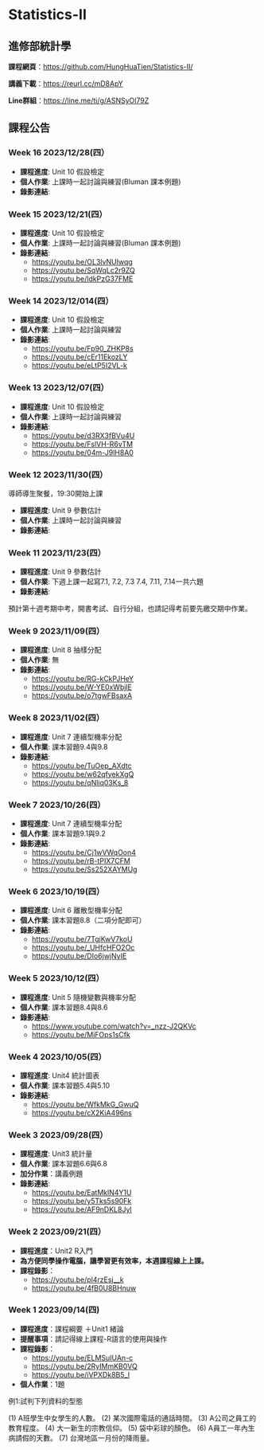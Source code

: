 # Statistics-II

## 進修部統計學

**課程網頁**：https://github.com/HungHuaTien/Statistics-II/

**講義下載**：https://reurl.cc/mD8ApY

**Line群組**：https://line.me/ti/g/ASNSyOl79Z 

## 課程公告


### Week 16 2023/12/28(四）

- **課程進度**: Unit 10 假設檢定
- **個人作業**: 上課時一起討論與練習(Bluman 課本例題)
- **錄影連結**:

### Week 15 2023/12/21(四）

- **課程進度**: Unit 10 假設檢定
- **個人作業**: 上課時一起討論與練習(Bluman 課本例題)
- **錄影連結**:
  - https://youtu.be/OL3lvNUIwqg
  - https://youtu.be/SqWqLc2r9ZQ
  - https://youtu.be/ldkPzG37FME


### Week 14 2023/12/014(四）

- **課程進度**: Unit 10 假設檢定
- **個人作業**: 上課時一起討論與練習
- **錄影連結**:
  - https://youtu.be/Fp90_ZHKP8s
  - https://youtu.be/cEr11EkozLY
  - https://youtu.be/eLtP5I2VL-k

### Week 13 2023/12/07(四）

- **課程進度**: Unit 10 假設檢定
- **個人作業**: 上課時一起討論與練習
- **錄影連結**:
  - https://youtu.be/d3RX3fBVu4U
  - https://youtu.be/FslVH-R6vTM
  - https://youtu.be/04m-J9lH8A0

### Week 12 2023/11/30(四）

導師導生聚餐，19:30開始上課

- **課程進度**: Unit 9 參數估計
- **個人作業**: 上課時一起討論與練習
- **錄影連結**:



### Week 11 2023/11/23(四）

- **課程進度**: Unit 9 參數估計
- **個人作業**: 下週上課一起寫7.1, 7.2, 7.3 7.4, 7.11, 7.14一共六題
- **錄影連結**:

預計第十週考期中考，開書考試、自行分組，也請記得考前要先繳交期中作業。

### Week 9 2023/11/09(四）

- **課程進度**: Unit 8 抽樣分配
- **個人作業**: 無
- **錄影連結**:
  - https://youtu.be/RG-kCkPJHeY
  - https://youtu.be/W-YE0xWbjlE
  - https://youtu.be/o7tgwFBsaxA

### Week 8 2023/11/02(四）

- **課程進度**: Unit 7 連續型機率分配
- **個人作業**: 課本習題9.4與9.8
- **錄影連結**:
  - https://youtu.be/TuOep_AXdtc
  - https://youtu.be/w62qfyekXgQ
  - https://youtu.be/qNliq03Ks_8

### Week 7 2023/10/26(四）

- **課程進度**: Unit 7 連續型機率分配
- **個人作業**: 課本習題9.1與9.2
- **錄影連結**:
  - https://youtu.be/Cj1wVWqOon4
  - https://youtu.be/rB-tPIX7CFM
  - https://youtu.be/Ss252XAYMUg

### Week 6 2023/10/19(四）

- **課程進度**: Unit 6 離散型機率分配
- **個人作業**: 課本習題8.8（二項分配即可）
- **錄影連結**:
  - https://youtu.be/7TgjKwV7koU
  - https://youtu.be/_UHfcHFO2Oc
  - https://youtu.be/DIo6jwjNyIE


### Week 5 2023/10/12(四）

- **課程進度**: Unit 5 隨機變數與機率分配
- **個人作業**: 課本習題8.4與8.6
- **錄影連結**:
  - https://www.youtube.com/watch?v=_nzz-J2QKVc
  - https://youtu.be/MjFOps1sCfk


### Week 4 2023/10/05(四）

- **課程進度**: Unit4 統計圖表
- **個人作業**: 課本習題5.4與5.10
- **錄影連結**:
  - https://youtu.be/WfkMkG_GwuQ
  - https://youtu.be/cX2KiA496ns

### Week 3 2023/09/28(四）

- **課程進度**: Unit3 統計量
- **個人作業**: 課本習題6.6與6.8
- **加分作業**：講義例題
- **錄影連結**:
  - https://youtu.be/EatMklN4Y1U
  - https://youtu.be/y5Tks5s90Fk
  - https://youtu.be/AF9nDKL8JyI

### Week 2 2023/09/21(四）

- **課程進度**：Unit2 R入門
- **為方便同學操作電腦，讓學習更有效率，本週課程線上上課。**
- **課程錄影**：
  - https://youtu.be/pl4rzEsj__k
  - https://youtu.be/4fB0U8BHnuw

### Week 1 2023/09/14(四)

- **課程進度**：課程綱要 ＋Unit1 緒論
- **提醒事項**：請記得線上課程-R語言的使用與操作
- **課程錄影**：
  - https://youtu.be/ELMSuIUAn-c
  - https://youtu.be/2RyIMmKB0VQ
  - https://youtu.be/iVPXDk8B5_I
- **個人作業**：1題

例1:試判下列資料的型態

(1) A班學生中女學生的人數。
(2) 某次國際電話的通話時間。
(3) A公司之員工的教育程度。
(4) 大一新生的宗教信仰。
(5) 袋中彩球的顏色。
(6) A員工一年內生病請假的天數。
(7) 台灣地區一月份的降雨量。


